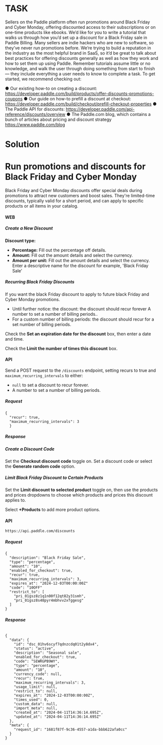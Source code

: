 # TASK

Sellers on the Paddle platform often run promotions around Black Friday and Cyber Monday,
offering discounted access to their subscriptions or on one-time products like ebooks.
We’d like for you to write a tutorial that walks us through how you’d set up a discount for a Black
Friday sale in Paddle Billing.
Many sellers are indie hackers who are new to software, so they’ve never run promotions
before. We’re trying to build a reputation in the industry as the most helpful brand in SaaS, so
it’d be great to talk about best practices for offering discounts generally as well as how they
work and how to set them up using Paddle.
Remember tutorials assume little or no knowledge, and walk the user through doing something
from start to finish — they include everything a user needs to know to complete a task.
To get started, we recommend checking out:

● Our existing how-to on creating a discount:
https://developer.paddle.com/build/products/offer-discounts-promotions-coupons
● Our guide on how-to prefill a discount at checkout:
https://developer.paddle.com/build/checkout/prefill-checkout-properties
● The Paddle API for discounts:
https://developer.paddle.com/api-reference/discounts/overview
● The Paddle.com blog, which contains a bunch of articles about pricing and discount
strategy
https://www.paddle.com/blog


# Solution


# Run promotions and discounts for Black Friday and Cyber Monday

Black Friday and Cyber Monday discounts offer special deals during promotions to attract new customers and boost sales. They're limited-time discounts, typically valid for a short period, and can apply to specific products or all items in your catalog.

#### WEB

##### **Create a New Discount**

**Discount type:**

* **Percentage:** Fill out the percentage off details.
* **Amount:** Fill out the amount details and select the currency.
* **Amount per unit:** Fill out the amount details and select the currency.
&nbsp;
Enter a descriptive name for the discount for example, 'Black Friday Sale'

##### **Recurring Black Friday Discounts**

If you want the black Friday discount to apply to future black Friday and Cyber Monday promotions.

- Until further notice: the discount: the discount should recur forever
A number to set a number of billing periods..
- For a custom number of billing periods: the discount should recur for a set number of billing periods.

Check the **Set an expiration date for the discount** box, then enter a date and time.

Check the **Limit the number of times this discount** box.

#### API 

Send a POST request to the `/discounts` endpoint, setting recurs to true and `maximum_recurring_intervals` to either:

- `null` to set a discount to recur forever.
- A number to set a number of billing periods.

##### Request

```
{
  "recur": true,
  "maximum_recurring_intervals": 3
  }
```
##### Response

##### **Create a Discount Code**

Set the **Checkout discount code** toggle on.
Set a discount code or select the **Generate random code** option.

##### **Limit Black Friday Discount to Certain Products**

Set the **Limit discount to selected product** toggle on, then use the products and prices dropdowns to choose which products and prices this discount applies to.

Select **+Products** to add more product options.

#### API
`https://api.paddle.com/discounts`

##### Request
```
{
  "description": "Black Friday Sale",
  "type": "percentage",
  "amount": "10",
  "enabled_for_checkout": true,
  "recur": true,
  "maximum_recurring_intervals": 3,
  "expires_at": "2024-12-03T00:00:00Z"
  "code": "10OFF"
  "restrict_to": [
    "pri_01gsz8z1q1n00f12qt82y31smh",
    "pri_01gsz8s48pyr4mbhvv2xfggesg"
  ]
}

```
##### Response

```

{
  "data": {
    "id": "dsc_01hv6scyf7qdnzcdq01t2y8dx4",
    "status": "active",
    "description": "Seasonal sale",
    "enabled_for_checkout": true,
    "code": "SEWRGPB9WY",
    "type": "percentage",
    "amount": "10",
    "currency_code": null,
    "recur": true,
    "maximum_recurring_intervals": 3,
    "usage_limit": null,
    "restrict_to": null,
    "expires_at": "2024-12-03T00:00:00Z",
    "times_used": 0,
    "custom_data": null,
    "import_meta": null,
    "created_at": "2024-04-11T14:36:14.695Z",
    "updated_at": "2024-04-11T14:36:14.695Z"
  },
  "meta": {
    "request_id": "1681f87f-9c36-4557-a1da-bbb622afa0cc"
  }
}

```
